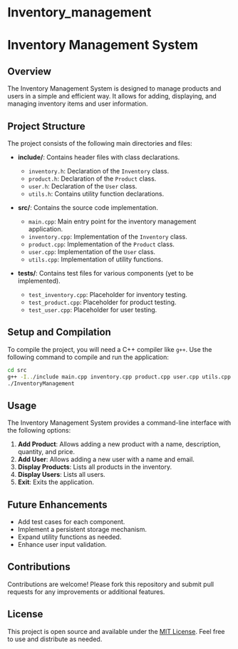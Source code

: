 # Inventory_management
# Inventory Management System

## Overview

The Inventory Management System is designed to manage products and users in a simple and efficient way. It allows for adding, displaying, and managing inventory items and user information.

## Project Structure

The project consists of the following main directories and files:

- **include/**: Contains header files with class declarations.
  - `inventory.h`: Declaration of the `Inventory` class.
  - `product.h`: Declaration of the `Product` class.
  - `user.h`: Declaration of the `User` class.
  - `utils.h`: Contains utility function declarations.

- **src/**: Contains the source code implementation.
  - `main.cpp`: Main entry point for the inventory management application.
  - `inventory.cpp`: Implementation of the `Inventory` class.
  - `product.cpp`: Implementation of the `Product` class.
  - `user.cpp`: Implementation of the `User` class.
  - `utils.cpp`: Implementation of utility functions.

- **tests/**: Contains test files for various components (yet to be implemented).
  - `test_inventory.cpp`: Placeholder for inventory testing.
  - `test_product.cpp`: Placeholder for product testing.
  - `test_user.cpp`: Placeholder for user testing.

## Setup and Compilation

To compile the project, you will need a C++ compiler like `g++`. Use the following command to compile and run the application:

```bash
cd src
g++ -I../include main.cpp inventory.cpp product.cpp user.cpp utils.cpp -o InventoryManagement
./InventoryManagement
```

## Usage

The Inventory Management System provides a command-line interface with the following options:

1. **Add Product**: Allows adding a new product with a name, description, quantity, and price.
2. **Add User**: Allows adding a new user with a name and email.
3. **Display Products**: Lists all products in the inventory.
4. **Display Users**: Lists all users.
5. **Exit**: Exits the application.

## Future Enhancements

- Add test cases for each component.
- Implement a persistent storage mechanism.
- Expand utility functions as needed.
- Enhance user input validation.

## Contributions

Contributions are welcome! Please fork this repository and submit pull requests for any improvements or additional features.

## License

This project is open source and available under the [MIT License](LICENSE). Feel free to use and distribute as needed.

